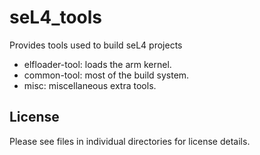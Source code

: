 <!--
     Copyright 2020, Data61, CSIRO (ABN 41 687 119 230)

     SPDX-License-Identifier: BSD-2-Clause
-->
# seL4\_tools
Provides tools used to build seL4 projects

* elfloader-tool: loads the arm kernel.
* common-tool: most of the build system.
* misc: miscellaneous extra tools.

License
-------

Please see files in individual directories for license details.
